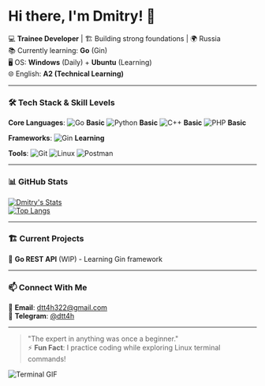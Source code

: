 # Hi there, I'm Dmitry! 👋 

💻 **Trainee Developer** | 🏗️ Building strong foundations | 🌍 Russia  
📚 Currently learning: **Go** (Gin)  
🖥️ OS: **Windows** (Daily) + **Ubuntu** (Learning)  
🌐 English: **A2 (Technical Learning)**  

---

### 🛠️ Tech Stack & Skill Levels

**Core Languages**: ![Go](https://img.shields.io/badge/Go-00ADD8?style=flat&logo=go&logoColor=white) **Basic** ![Python](https://img.shields.io/badge/Python-3776AB?style=flat&logo=python&logoColor=white) **Basic** ![C++](https://img.shields.io/badge/C++-00599C?style=flat&logo=c%2B%2B&logoColor=white) **Basic** ![PHP](https://img.shields.io/badge/PHP-777BB4?style=flat&logo=php&logoColor=white) **Basic**  

**Frameworks**: ![Gin](https://img.shields.io/badge/Gin-00ADD8?style=flat&logo=go&logoColor=white) **Learning** 

**Tools**: ![Git](https://img.shields.io/badge/Git-F05032?style=flat&logo=git&logoColor=white) ![Linux](https://img.shields.io/badge/Ubuntu-E95420?style=flat&logo=ubuntu&logoColor=white) ![Postman](https://img.shields.io/badge/Postman-FF6C37?style=flat&logo=postman&logoColor=white)

---

### 📊 GitHub Stats

[![Dmitry's Stats](https://github-readme-stats.vercel.app/api?username=d0n77ryth1s4th0m3&show_icons=true&theme=radical)](https://github.com/d0n77ryth1s4th0m3)  
[![Top Langs](https://github-readme-stats.vercel.app/api/top-langs/?username=d0n77ryth1s4th0m3&layout=compact&theme=radical)](https://github.com/d0n77ryth1s4th0m3)

---

### 🏗️ Current Projects

🔸 **Go REST API** (WIP) - Learning Gin framework

---

### 📫 Connect With Me

📧 **Email**: dtt4h322@gmail.com  
💬 **Telegram**: [@dtt4h](https://t.me/dtt4h)   

---

> "The expert in anything was once a beginner."  
> ⚡ **Fun Fact**: I practice coding while exploring Linux terminal commands!  

![Terminal GIF](https://media.giphy.com/media/3oKIPnAiaMCws8nOsE/giphy.gif)

